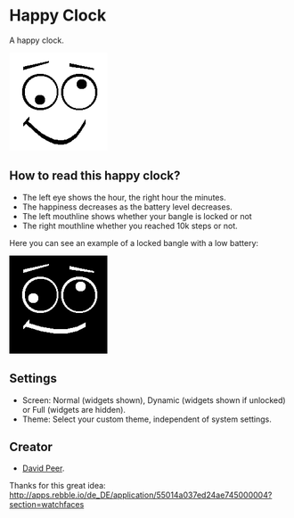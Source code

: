 # Happy Clock

A happy clock.

![](screenshot_1.png)

## How to read this happy clock?
- The left eye shows the hour, the right hour the minutes.
- The happiness decreases as the battery level decreases.
- The left mouthline shows whether your bangle is locked or not
- The right mouthline whether you reached 10k steps or not.

Here you can see an example of a locked bangle with a low battery:

![](screenshot_3.png)

## Settings
- Screen: Normal (widgets shown), Dynamic (widgets shown if unlocked) or Full (widgets are hidden).
- Theme: Select your custom theme, independent of system settings.

## Creator
- [David Peer](https://github.com/peerdavid).

Thanks for this great idea:
http://apps.rebble.io/de_DE/application/55014a037ed24ae745000004?section=watchfaces
